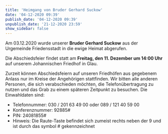 ```yaml
---
title: 'Heimgang von Bruder Gerhard Suckow'
date: '04-12-2020 09:39'
publish_date: '04-12-2020 09:39'
unpublish_date: '21-12-2020 23:59'
show_sidebar: false
---
```


Am 03.12.2020 wurde unserer **Bruder Gerhard Suckow** aus der Urgemeinde Friedensstadt in die ewige Heimat abgerufen.

Die Abschiedsfeier findet statt am **Freitag, den 11. Dezember um 14:00 Uhr** auf unserem Johannischen Friedhof in Glau.

Zurzeit können Abschiedsfeiern auf unseren Friedhöfen aus gegebenem Anlass nur im Kreise der Angehörigen stattfinden. Wir bitten alle anderen Personen, die sich verabschieden möchten, die Telefonübertragung zu nutzen und das Grab zu einem späteren Zeitpunkt zu besuchen. Die Einwahldaten sind:
* Telefonnummer: 030 / 201 63 49 00 oder 089 / 121 40 59 00
* Konferenznummer: 92885#
* PIN: 24081855#
* Hinweis: Die Raute-Taste befindet sich zumeist rechts neben der 9 und ist durch das symbol # gekennzeichnet